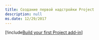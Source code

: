 ```yaml
---
title: Создание первой надстройки Project
description: null
ms.date: 12/29/2017
---
```


[!include[Build your first Project add-in](../includes/file-get-started-project.md)]